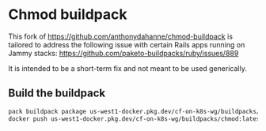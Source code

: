 # Chmod buildpack
This fork of https://github.com/anthonydahanne/chmod-buildpack is tailored to address the following issue with certain Rails
apps running on Jammy stacks:
https://github.com/paketo-buildpacks/ruby/issues/889

It is intended to be a short-term fix and not meant to be used generically.

## Build the buildpack

```bash
pack buildpack package us-west1-docker.pkg.dev/cf-on-k8s-wg/buildpacks/chmod:latest
docker push us-west1-docker.pkg.dev/cf-on-k8s-wg/buildpacks/chmod:latest
```
